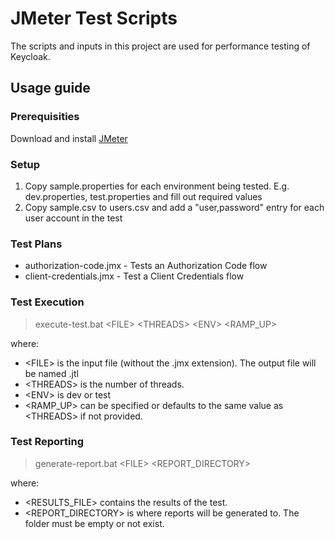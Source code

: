 # JMeter Test Scripts
The scripts and inputs in this project are used for performance testing of Keycloak.

## Usage guide

### Prerequisities
Download and install [JMeter](https://jmeter.apache.org/)

### Setup
1. Copy sample.properties for each environment being tested. E.g. dev.properties, test.properties and fill out required values
2. Copy sample.csv to users.csv and add a "user,password" entry for each user account in the test

### Test Plans
* authorization-code.jmx - Tests an Authorization Code flow
* client-credentials.jmx - Test a Client Credentials flow

### Test Execution
> execute-test.bat \<FILE> \<THREADS> \<ENV> \<RAMP_UP>

where:

* \<FILE> is the input file (without the .jmx extension). The output file will be named <FILE>.jtl
* \<THREADS> is the number of threads.
* \<ENV> is dev or test
* \<RAMP_UP> can be specified or defaults to the same value as \<THREADS> if not provided.


### Test Reporting
> generate-report.bat \<FILE> \<REPORT_DIRECTORY>

where:

* \<RESULTS_FILE> contains the results of the test.
* \<REPORT_DIRECTORY> is where reports will be generated to. The folder must be empty or not exist.